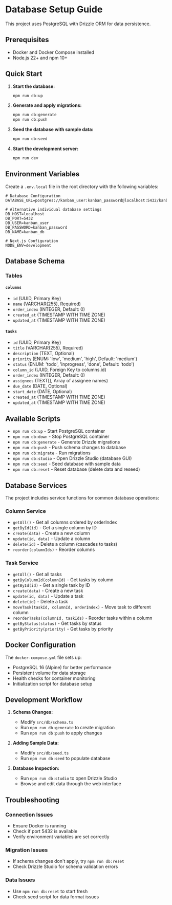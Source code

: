 # Database Setup Guide

This project uses PostgreSQL with Drizzle ORM for data persistence.

## Prerequisites

- Docker and Docker Compose installed
- Node.js 22+ and npm 10+

## Quick Start

1. **Start the database:**

   ```bash
   npm run db:up
   ```

2. **Generate and apply migrations:**

   ```bash
   npm run db:generate
   npm run db:push
   ```

3. **Seed the database with sample data:**

   ```bash
   npm run db:seed
   ```

4. **Start the development server:**
   ```bash
   npm run dev
   ```

## Environment Variables

Create a `.env.local` file in the root directory with the following variables:

```env
# Database Configuration
DATABASE_URL=postgres://kanban_user:kanban_password@localhost:5432/kanban_db

# Alternative individual database settings
DB_HOST=localhost
DB_PORT=5432
DB_USER=kanban_user
DB_PASSWORD=kanban_password
DB_NAME=kanban_db

# Next.js Configuration
NODE_ENV=development
```

## Database Schema

### Tables

#### `columns`

- `id` (UUID, Primary Key)
- `name` (VARCHAR(255), Required)
- `order_index` (INTEGER, Default: 0)
- `created_at` (TIMESTAMP WITH TIME ZONE)
- `updated_at` (TIMESTAMP WITH TIME ZONE)

#### `tasks`

- `id` (UUID, Primary Key)
- `title` (VARCHAR(255), Required)
- `description` (TEXT, Optional)
- `priority` (ENUM: 'low', 'medium', 'high', Default: 'medium')
- `status` (ENUM: 'todo', 'inprogress', 'done', Default: 'todo')
- `column_id` (UUID, Foreign Key to columns.id)
- `order_index` (INTEGER, Default: 0)
- `assignees` (TEXT[], Array of assignee names)
- `due_date` (DATE, Optional)
- `start_date` (DATE, Optional)
- `created_at` (TIMESTAMP WITH TIME ZONE)
- `updated_at` (TIMESTAMP WITH TIME ZONE)

## Available Scripts

- `npm run db:up` - Start PostgreSQL container
- `npm run db:down` - Stop PostgreSQL container
- `npm run db:generate` - Generate Drizzle migrations
- `npm run db:push` - Push schema changes to database
- `npm run db:migrate` - Run migrations
- `npm run db:studio` - Open Drizzle Studio (database GUI)
- `npm run db:seed` - Seed database with sample data
- `npm run db:reset` - Reset database (delete data and reseed)

## Database Services

The project includes service functions for common database operations:

### Column Service

- `getAll()` - Get all columns ordered by orderIndex
- `getById(id)` - Get a single column by ID
- `create(data)` - Create a new column
- `update(id, data)` - Update a column
- `delete(id)` - Delete a column (cascades to tasks)
- `reorder(columnIds)` - Reorder columns

### Task Service

- `getAll()` - Get all tasks
- `getByColumnId(columnId)` - Get tasks by column
- `getById(id)` - Get a single task by ID
- `create(data)` - Create a new task
- `update(id, data)` - Update a task
- `delete(id)` - Delete a task
- `moveTask(taskId, columnId, orderIndex)` - Move task to different column
- `reorderTasks(columnId, taskIds)` - Reorder tasks within a column
- `getByStatus(status)` - Get tasks by status
- `getByPriority(priority)` - Get tasks by priority

## Docker Configuration

The `docker-compose.yml` file sets up:

- PostgreSQL 16 (Alpine) for better performance
- Persistent volume for data storage
- Health checks for container monitoring
- Initialization script for database setup

## Development Workflow

1. **Schema Changes:**
   - Modify `src/db/schema.ts`
   - Run `npm run db:generate` to create migration
   - Run `npm run db:push` to apply changes

2. **Adding Sample Data:**
   - Modify `src/db/seed.ts`
   - Run `npm run db:seed` to populate database

3. **Database Inspection:**
   - Run `npm run db:studio` to open Drizzle Studio
   - Browse and edit data through the web interface

## Troubleshooting

### Connection Issues

- Ensure Docker is running
- Check if port 5432 is available
- Verify environment variables are set correctly

### Migration Issues

- If schema changes don't apply, try `npm run db:reset`
- Check Drizzle Studio for schema validation errors

### Data Issues

- Use `npm run db:reset` to start fresh
- Check seed script for data format issues
